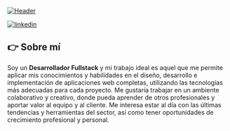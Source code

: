 [![Header]([https://i.ibb.co/TKqq42C/Githab-md.png](https://i.ibb.co/TKqq42C/Githab-md.png) "Header")](https://www.linkedin.com/in/facundo-aranda-joaquin/)


[![linkedin](https://img.shields.io/static/v1?label=&message=linkedin&color=0e76a8&logo=linkedin&logoColor=white&style=for-the-badge)](https://www.linkedin.com/in/facundo-aranda-joaquin/)


## 👉 Sobre mí
Soy un **Desarrollador Fullstack** y mi trabajo ideal es aquel que me permite aplicar mis conocimientos y habilidades en el diseño, desarrollo e implementación de aplicaciones web completas, utilizando las tecnologías más adecuadas para cada proyecto. Me gustaría trabajar en un ambiente colaborativo y creativo, donde pueda aprender de otros profesionales y aportar valor al equipo y al cliente. Me interesa estar al día con las últimas tendencias y herramientas del sector, así como tener oportunidades de crecimiento profesional y personal.
